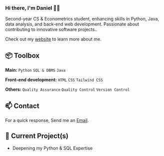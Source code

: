 
### Hi there, I'm Daniel 👋🏼

Second-year CS & Econometrics student, enhancing skills in Python, Java, data analysis, and back-end web development. Passionate about contributing to innovative software projects..

Check out my [website](https://www.heisdanielade.xyz/) to learn more about me.


 
## 📦 Toolbox
**Main:** `Python` `SQL & DBMS` `Java`
 
**Front-end development:** `HTML` `CSS` `Tailwind CSS`

**Others:** `Quality Assurance` `Quality Control` `Version Control`
 


## 📫 Contact
For a quick response, Send me an [Email](mailto:danieladeofficial@gmail.com). 


 
## 🤖 Current Project(s)
- Deepening my Python & SQL Expertise
